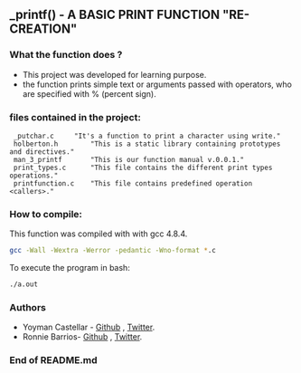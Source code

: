 ## _printf()    -  A BASIC PRINT FUNCTION "RE-CREATION"


### What the function does ?
- This project was developed for learning purpose.
- the function prints simple text or arguments passed with operators, who are specified with % (percent sign).

### files contained in the project:

	 _putchar.c		"It's a function to print a character using write."
	 holberton.h		"This is a static library containing prototypes and directives."
	 man_3_printf		"This is our function manual v.0.0.1." 
	 print_types.c		"This file contains the different print types operations."
	 printfunction.c	"This file contains predefined operation <callers>."

### How to compile:

This function was compiled with with gcc 4.8.4.
```bash
gcc -Wall -Wextra -Werror -pedantic -Wno-format *.c
```
To execute the program in bash:
```bash
./a.out
```



### Authors
- Yoyman Castellar - [Github](https://github.com/ymcastellar) , [Twitter](https://twitter.com/castellaryoyman).
- Ronnie Barrios- [Github](https://github.com/Eng-RonnieBM) , [Twitter](https://twitter.com/ronniealberto).

###  End of README.md
